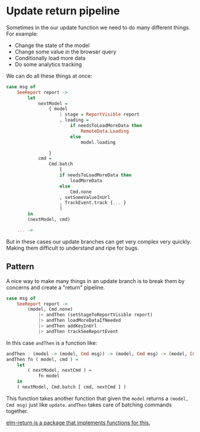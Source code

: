 # Update return pipeline

Sometimes in the our update function we need to do many different things. For example:

- Change the state of the model
- Change some value in the browser query
- Conditionally load more data
- Do some analytics tracking

We can do all these things at once:

```haskell
case msg of
	SeeReport report ->
		let
			nextModel =
				{ model
					| stage = ReportVisible report
					, loading =
						if needsToLoadMoreData then
							RemoteData.Loading
						else
							model.loading

				}
			cmd =
				Cmd.batch
					[
					if needsToLoadMoreData then
						loadMoreData
					else
						Cmd.none
					, setSomeValueInUrl
					, TrackEvent.track {... }
					]
		in
		(nextModel, cmd)

	... ->
```

But in these cases our update branches can get very complex very quickly. Making them difficult to understand and ripe for bugs.

## Pattern

A nice way to make many things in an update branch is to break them by concerns and create a "return" pipeline.

```haskell
case msg of
	SeeReport report ->
		(model, Cmd.none)
			|> andThen (setStageToReportVisible report)
			|> andThen loadMoreDataIfNeeded
			|> andThen addKeyInUrl
			|> andThen trackSeeReportEvent
```

In this case `andThen` is a function like:

```haskell
andThen : (model -> (model, Cmd msg)) -> (model, Cmd msg) -> (model, Cmd msg)
andThen fn ( model, cmd ) =
    let
        ( nextModel, nextCmd ) =
            fn model
    in
    ( nextModel, Cmd.batch [ cmd, nextCmd ] )
```

This function takes another function that given the `model` returns a `(model, Cmd msg)` just like `update`.
`andThen` takes care of batching commands together.

[elm-return is a package that implements functions for this.](https://package.elm-lang.org/packages/Fresheyeball/elm-return/)
